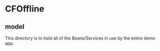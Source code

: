 # CFOffline
## model
This directory is to hold all of the Beans/Services in use by the entire demo app.
